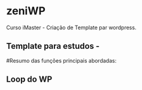 # zeniWP
Curso iMaster - Criação de Template par wordpress.

## Template para estudos -

#Resumo das funções principais abordadas:

## Loop do WP
